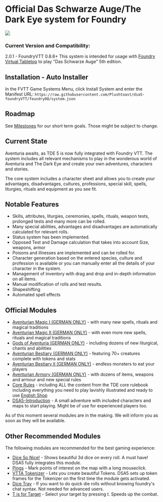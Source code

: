 # Official Das Schwarze Auge/The Dark Eye system for Foundry
![](https://repository-images.githubusercontent.com/311655339/4d523800-55a9-11eb-9e2e-6bbc2b71d8a4)

### Current Version and Compatibility: 
2.0.1 - FoundryVTT 0.8.6+
This system is intended for usage with [Foundry Virtual Tabletop](https://foundryvtt.com/) to play "Das Schwarze Auge" 5th edition.

## Installation - Auto Installer
In the FVTT Game Systems Menu, click Install System and enter the Manifest URL: `https://raw.githubusercontent.com/Plushtoast/dsa5-foundryVTT/foundry08/system.json`

## Roadmap
See [Milestones](https://github.com/Plushtoast/dsa5-foundryVTT/milestones) for our short term goals. Those might be subject to change.

## Current State
Aventuria awaits, as TDE 5 is now fully integrated with Foundry VTT.
The system includes all relevant mechanisms to play in the wonderous world of Aventuria and The Dark Eye and create your own adventures, characters and stories.

The core system includes a character sheet and allows you to create your advantages, disadvantages, cultures, professions, special skill, spells, liturgies, rituals and equipment as you see fit.

## Notable Features
* Skills, attributes, liturgies, ceremonies, spells, rituals, weapon tests, prolonged tests and many more can be rolled.
* Many special abilities, advantages and disadvantages are automatically calculated for relevant rolls.
* Status system has been implemented.
* Opposed Test and Damage calculation that takes into account Size, weapons, armor
* Poisons and illnesses are implemented and can be rolled for.
* Character generation based on the entered species, culture and profession is available or you can manually enter all the details of your character in the system.
* Management of inventory with drag and drop and in-depth information on all items.
* Manual modification of rolls and test results.
* Shapeshifting
* Automated spell effects


## Official Modules
- [Aventurian Magic I (GERMAN ONLY)](https://www.f-shop.de/virtual-tabletops/das-schwarze-auge-vtt/) - with many new spells, rituals and magical traditions
- [Aventurian Magic II (GERMAN ONLY)](https://www.f-shop.de/virtual-tabletops/das-schwarze-auge-vtt/) - with even more new spells, rituals and magical traditions
- [Gods of Aventuria (GERMAN ONLY)](https://www.f-shop.de/virtual-tabletops/das-schwarze-auge-vtt/) - including dozens of new liturgical, chants and abilities
- [Aventurian Bestiary (GERMAN ONLY)](https://www.f-shop.de/virtual-tabletops/das-schwarze-auge-vtt/) - featuring 70+ creatures complete with tokens and stats
- [Aventurian Bestiary II (GERMAN ONLY)](https://www.f-shop.de/virtual-tabletops/das-schwarze-auge-vtt/) - endless monsters to eat your players
- [Aventurian Armory (GERMAN ONLY)](https://www.f-shop.de/virtual-tabletops/das-schwarze-auge-vtt/) - with dozens of items, weapons and armour and new special rules
- [Core Rules](https://www.f-shop.de/virtual-tabletops/das-schwarze-auge-vtt/) - including ALL the content from the TDE core rulebook including everything you need to play lavishly illustrated and ready to use [English Shop](https://www.ulissesf-shop.com/virtual-tabletops/)
- [DSA5-Introduction](https://github.com/Plushtoast/dsa5_introduction) - A small adventure with included characters and maps to start playing. Might be of use for experienced players too.

As of this moment several modules are in the making. We will inform you as soon as they will be available.

## Other Recommended Modules
The following modules are recommended for the best gaming experience:
- [Dice So Nice!](https://gitlab.com/riccisi/foundryvtt-dice-so-nice) - Shows beautiful 3d dice on every roll. A must have! DSA5 fully integrates this module.
- [Pings](https://gitlab.com/foundry-azzurite/pings/) - Mark points of interest on the map with a long mouseclick.
- [VTTA Tokenizer](https://github.com/mrprimate/vtta-tokenizer) - Lets you create beautiful Tokens. DSA5 sets up token frames for the Tokenizer on the first time the module gets activated.
- [Dice Tray](https://gitlab.com/asacolips-projects/foundry-mods/foundry-vtt-dice-calculator) - If you want to do quick die rolls without knowing foundry's chat syntax. Not needed for advanced users.
- [T is for Target](https://github.com/basicer/foundryvtt-t-is-for-target) - Select your target by pressing t. Speeds up the combat.


